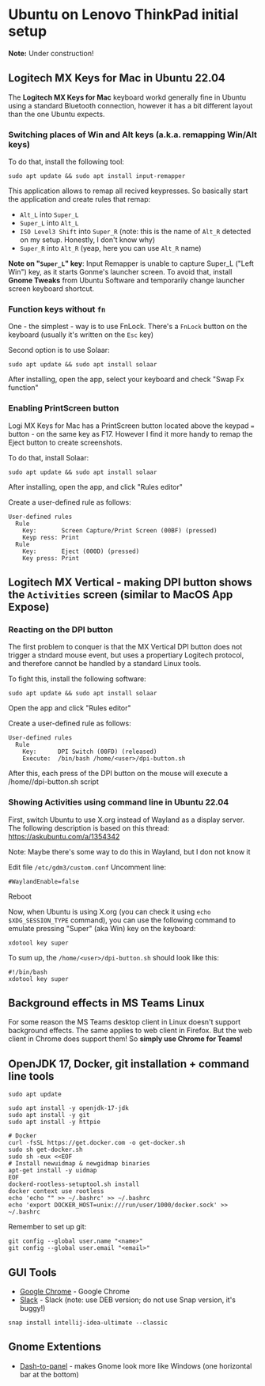 # Ubuntu on Lenovo ThinkPad initial setup

**Note:** Under construction!

## Logitech MX Keys for Mac in Ubuntu 22.04

The **Logitech MX Keys for Mac** keyboard workd generally fine in Ubuntu using a standard Bluetooth connection,
however it has a bit different layout than the one Ubuntu expects. 

### Switching places of Win and Alt keys (a.k.a. remapping Win/Alt keys)

To do that, install the following tool:
```shell
sudo apt update && sudo apt install input-remapper
```

This application allows to remap all recived keypresses. So basically start the application and create rules that remap:
 * `Alt_L` into `Super_L`
 * `Super_L` into `Alt_L`
 * `ISO Level3 Shift` into `Super_R` (note: this is the name of `Alt_R` detected on my setup. Honestly, I don't know why)
 * `Super_R` into `Alt_R` (yeap, here you can use `Alt_R` name)

**Note on "`Super_L`" key**: Input Remapper is unable to capture Super_L ("Left Win") key, as it starts Gonme's launcher screen.
To avoid that, install **Gnome Tweaks** from Ubuntu Software and temporarily change launcher screen keyboard shortcut.

### Function keys without `fn`

One - the simplest - way is to use FnLock. There's a `FnLock` button on the keyboard (usually it's written on the `Esc` key)

Second option is to use Solaar:
```shell
sudo apt update && sudo apt install solaar
```
After installing, open the app, select your keyboard and check "Swap Fx function"

### Enabling PrintScreen button
Logi MX Keys for Mac has a PrintScreen button located above the keypad `=` button - on the same key as F17. However I find it more handy to remap the Eject button to create screenshots.

To do that, install Solaar:
```shell
sudo apt update && sudo apt install solaar
```
After installing, open the app, and click "Rules editor"

Create a user-defined rule as follows:
```text
User-defined rules
  Rule
    Key:       Screen Capture/Print Screen (00BF) (pressed)
    Keyp ress: Print
  Rule
    Key:       Eject (000D) (pressed)
    Key press: Print
```

## Logitech MX Vertical - making DPI button shows the `Activities` screen (similar to MacOS App Expose)

### Reacting on the DPI button

The first problem to conquer is that the MX Vertical DPI button does not trigger a stndard mouse event, but uses a propertiary Logitech protocol,
and therefore cannot be handled by a standard Linux tools.

To fight this, install the following software:
```shell
sudo apt update && sudo apt install solaar
```
Open the app and click "Rules editor"

Create a user-defined rule as follows:
```text
User-defined rules
  Rule
    Key:      DPI Switch (00FD) (released)
    Execute:  /bin/bash /home/<user>/dpi-button.sh
```

After this, each press of the DPI button on the mouse will execute a /home/<user>/dpi-button.sh script
  
### Showing Activities using command line in Ubuntu 22.04
First, switch Ubuntu to use X.org instead of Wayland as a display server. The following description is based on this thread: https://askubuntu.com/a/1354342

Note: Maybe there's some way to do this in Wayland, but I don not know it

Edit file `/etc/gdm3/custom.conf`
Uncomment line:
```text
#WaylandEnable=false  
```
Reboot
  
Now, when Ubuntu is using X.org (you can check it using `echo $XDG_SESSION_TYPE` command), you can use the following command to emulate pressing "Super" (aka Win) key on the keyboard:
```shell
xdotool key super
```
  
To sum up, the `/home/<user>/dpi-button.sh` should look like this:
```shell
#!/bin/bash
xdotool key super
```
  
## Background effects in MS Teams Linux

For some reason the MS Teams desktop client in Linux doesn't support background effects. The same applies to web client in Firefox. But the web client in Chrome does support them! So **simply use Chrome for Teams!**

## OpenJDK 17, Docker, git installation + command line tools
```shell
sudo apt update
  
sudo apt install -y openjdk-17-jdk
sudo apt install -y git
sudo apt install -y httpie

# Docker
curl -fsSL https://get.docker.com -o get-docker.sh
sudo sh get-docker.sh
sudo sh -eux <<EOF
# Install newuidmap & newgidmap binaries
apt-get install -y uidmap
EOF
dockerd-rootless-setuptool.sh install
docker context use rootless
echo 'echo "" >> ~/.bashrc' >> ~/.bashrc
echo 'export DOCKER_HOST=unix:///run/user/1000/docker.sock' >> ~/.bashrc
```

Remember to set up git:
```shell
git config --global user.name "<name>"
git config --global user.email "<email>"
```
  
## GUI Tools

* [Google Chrome](https://www.google.pl/chrome) - Google Chrome
* [Slack](https://slack.com/downloads/linux) - Slack (note: use DEB version; do not use Snap version, it's buggy!)
```shell
snap install intellij-idea-ultimate --classic
```


## Gnome Extentions

* [Dash-to-panel](https://extensions.gnome.org/extension/1160/dash-to-panel/) - makes Gnome look more like Windows (one horizontal bar at the bottom)

